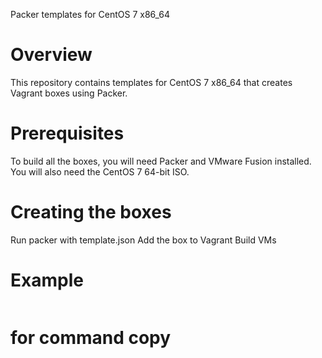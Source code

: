Packer templates for CentOS 7 x86_64

# Overview

This repository contains templates for CentOS 7 x86_64 that creates Vagrant boxes using Packer.

# Prerequisites

To build all the boxes, you will need Packer and VMware Fusion installed. You will also need the CentOS 7 64-bit ISO.


# Creating the boxes

Run packer with template.json
Add the box to Vagrant
Build VMs

# Example

```
```
# for command copy




